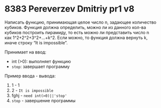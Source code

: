 # 8383 Pereverzev Dmitriy pr1 v8

Написать функцию, принимающая целое число n, задающее количество кубиков. Функция должна определить, можно ли из данного кол-ва кубиков построить пирамиду, то есть можно ли представить число n как 1^2+2^2+3^2+…+k^2. Если можно, то функция должна вернуть k, иначе строку “It is impossible”.

Принимает на ввод: 
- int (>0): выполняет функцию
- `stop`: завершает программу

Пример ввода - вывода:

1. 1 - 1
2. 2 - `It is impossible`
3. fghj - `need int(>0)||'stop'`
4. `stop` - завершение программы
